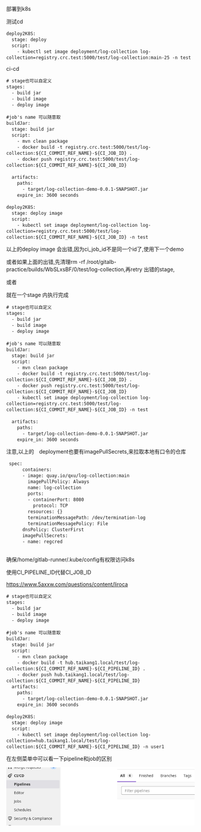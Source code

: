 部署到k8s

测试cd

```
deploy2K8S:
  stage: deploy
  script:
    - kubectl set image deployment/log-collection log-collection=registry.crc.test:5000/test/log-collection:main-25 -n test 
```



ci-cd

```
# stage也可以自定义
stages:
  - build jar
  - build image
  - deploy image

#job's name 可以随意取
buildJar:
  stage: build jar
  script:
    - mvn clean package
    - docker build -t registry.crc.test:5000/test/log-collection:${CI_COMMIT_REF_NAME}-${CI_JOB_ID} .
    - docker push registry.crc.test:5000/test/log-collection:${CI_COMMIT_REF_NAME}-${CI_JOB_ID}
    
  artifacts:
    paths:
      - target/log-collection-demo-0.0.1-SNAPSHOT.jar
    expire_in: 3600 seconds

deploy2K8S:
  stage: deploy image
  script:
    - kubectl set image deployment/log-collection log-collection=registry.crc.test:5000/test/log-collection:${CI_COMMIT_REF_NAME}-${CI_JOB_ID} -n test 
```

以上的deploy image 会出错,因为ci_job_id不是同一个id了,使用下一个demo



或者如果上面的出错,先清理rm -rf /root/gitalb-practice/builds/WbSLxsBF/0/test/log-collection,再retry 出错的stage,

或者

就在一个stage 内执行完成

```
# stage也可以自定义
stages:
  - build jar
  - build image
  - deploy image

#job's name 可以随意取
buildJar:
  stage: build jar
  script:
    - mvn clean package
    - docker build -t registry.crc.test:5000/test/log-collection:${CI_COMMIT_REF_NAME}-${CI_JOB_ID} .
    - docker push registry.crc.test:5000/test/log-collection:${CI_COMMIT_REF_NAME}-${CI_JOB_ID}
    - kubectl set image deployment/log-collection log-collection=registry.crc.test:5000/test/log-collection:${CI_COMMIT_REF_NAME}-${CI_JOB_ID} -n test 
    
  artifacts:
    paths:
      - target/log-collection-demo-0.0.1-SNAPSHOT.jar
    expire_in: 3600 seconds

```



注意,以上的　deployment也要有imagePullSecrets,来拉取本地有口令的仓库

```
 spec:
      containers:
      - image: quay.io/qxu/log-collection:main
        imagePullPolicy: Always
        name: log-collection
        ports:
        - containerPort: 8080
          protocol: TCP
        resources: {}
        terminationMessagePath: /dev/termination-log
        terminationMessagePolicy: File
      dnsPolicy: ClusterFirst
      imagePullSecrets:
      - name: regcred


```



确保/home/gitlab-runner/.kube/config有权限访问k8s



使用CI_PIPELINE_ID代替CI_JOB_ID

https://www.5axxw.com/questions/content/liroca



```
# stage也可以自定义
stages:
  - build jar
  - build image
  - deploy image

#job's name 可以随意取
buildJar:
  stage: build jar
  script:
    - mvn clean package
    - docker build -t hub.taikang1.local/test/log-collection:${CI_COMMIT_REF_NAME}-${CI_PIPELINE_ID} .
    - docker push hub.taikang1.local/test/log-collection:${CI_COMMIT_REF_NAME}-${CI_PIPELINE_ID}
  artifacts:
    paths:
      - target/log-collection-demo-0.0.1-SNAPSHOT.jar
    expire_in: 3600 seconds

deploy2K8S:
  stage: deploy image
  script:
    - kubectl set image deployment/log-collection log-collection=hub.taikang1.local/test/log-collection:${CI_COMMIT_REF_NAME}-${CI_PIPELINE_ID} -n user1

```



在左侧菜单中可以看一下pipeline和job的区别

![image-20221121204607637](./runner.png)
